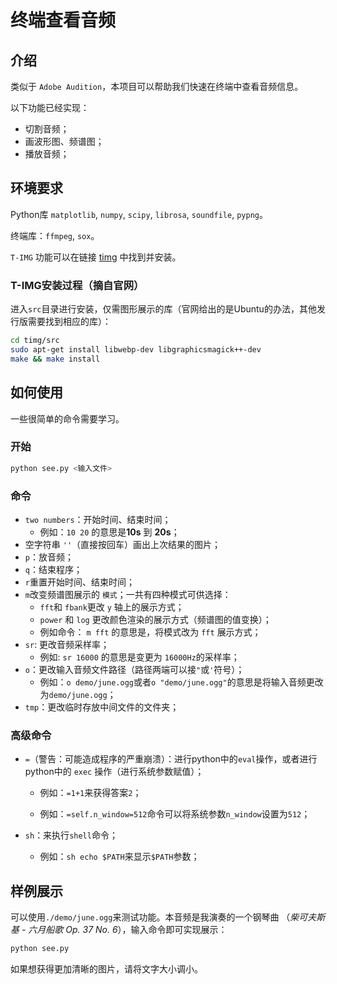 # 终端查看音频

## 介绍

类似于 `Adobe Audition`，本项目可以帮助我们快速在终端中查看音频信息。 

以下功能已经实现：

* 切割音频；
* 画波形图、频谱图；
* 播放音频；

## 环境要求

Python库 `matplotlib`, `numpy`, `scipy`, `librosa`, `soundfile`, `pypng`。

终端库：`ffmpeg`, `sox`。

`T-IMG` 功能可以在链接 [timg](https://github.com/hzeller/timg/) 中找到并安装。

### T-IMG安装过程（摘自官网）

进入`src`目录进行安装，仅需图形展示的库（官网给出的是Ubuntu的办法，其他发行版需要找到相应的库）：

```bash
cd timg/src
sudo apt-get install libwebp-dev libgraphicsmagick++-dev
make && make install
```

## 如何使用

一些很简单的命令需要学习。

### 开始

```bash
python see.py <输入文件>
```

### 命令

* `two numbers`：开始时间、结束时间；
  * 例如：`10 20` 的意思是**10s** 到 **20s**；
* 空字符串 `''`（直接按回车）画出上次结果的图片；
* `p`：放音频；
* `q`：结束程序；
* `r`重置开始时间、结束时间；
* `m`改变频谱图展示的 `模式`；一共有四种模式可供选择：
  * `fft`和 `fbank`更改 `y` 轴上的展示方式；
  * `power` 和 `log` 更改颜色渲染的展示方式（频谱图的值变换）；
  * 例如命令： `m fft` 的意思是，将模式改为 `fft` 展示方式；
* `sr`: 更改音频采样率；
  * 例如: `sr 16000` 的意思是变更为 `16000Hz`的采样率；
* `o`：更改输入音频文件路径（路径两端可以接`"`或`'`符号）；
  * 例如：`o demo/june.ogg`或者`o "demo/june.ogg"`的意思是将输入音频更改为`demo/june.ogg`；
* `tmp`：更改临时存放中间文件的文件夹；

### 高级命令

* `=`（警告：可能造成程序的严重崩溃）：进行python中的`eval`操作，或者进行python中的 `exec` 操作（进行系统参数赋值）；
  * 例如：`=1+1`来获得答案`2`；
  
  * 例如：`=self.n_window=512`命令可以将系统参数`n_window`设置为`512`；
* `sh`：来执行`shell`命令；
  
  * 例如：`sh echo $PATH`来显示`$PATH`参数；

## 样例展示

可以使用`./demo/june.ogg`来测试功能。本音频是我演奏的一个钢琴曲 （*柴可夫斯基 - 六月船歌 Op. 37 No. 6*），输入命令即可实现展示：

```bash
python see.py
```

如果想获得更加清晰的图片，请将文字大小调小。